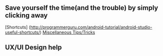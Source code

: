 ## Save yourself the time(and the trouble) by simply clicking away

[Shortcuts] (http://programmerguru.com/android-tutorial/android-studio-useful-shortcuts/)
[Miscellaneous Tips/Tricks](https://medium.com/@mmbialas/50-android-studio-tips-tricks-resources-you-should-be-familiar-with-as-an-android-developer-af86e7cf56d2#.pzchsztkb)


## UX/UI Design help
